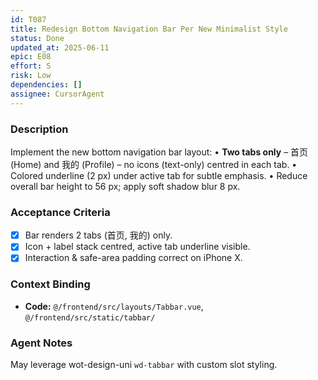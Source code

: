 ```yaml
---
id: T087
title: Redesign Bottom Navigation Bar Per New Minimalist Style
status: Done
updated_at: 2025-06-11
epic: E08
effort: S
risk: Low
dependencies: []
assignee: CursorAgent
---
```


### Description

Implement the new bottom navigation bar layout:
• **Two tabs only** – 首页 (Home) and 我的 (Profile) – no icons (text-only) centred in each tab. 
• Colored underline (2 px) under active tab for subtle emphasis.
• Reduce overall bar height to 56 px; apply soft shadow blur 8 px.

### Acceptance Criteria

- [x] Bar renders 2 tabs (首页, 我的) only.
- [x] Icon + label stack centred, active tab underline visible.
- [x] Interaction & safe-area padding correct on iPhone X.

### Context Binding

- **Code:** `@/frontend/src/layouts/Tabbar.vue`, `@/frontend/src/static/tabbar/`

### Agent Notes

May leverage wot-design-uni `wd-tabbar` with custom slot styling. 